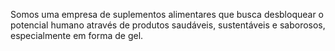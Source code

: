 Somos uma empresa de suplementos alimentares que busca desbloquear o potencial humano através de produtos saudáveis, sustentáveis e saborosos, especialmente em forma de gel.
